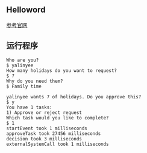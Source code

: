 ## Helloword

[参考官网](https://www.flowable.org/docs/userguide/index.html#_getting_started)

## 运行程序

```
Who are you?
$ yalinyee
How many holidays do you want to request?
$ 7
Why do you need them?
$ Family time

yalinyee wants 7 of holidays. Do you approve this?
$ y
You have 1 tasks:
1) Approve or reject request
Which task would you like to complete?
$ 1
startEvent took 1 milliseconds
approveTask took 27456 milliseconds
decision took 3 milliseconds
externalSystemCall took 1 milliseconds
```

